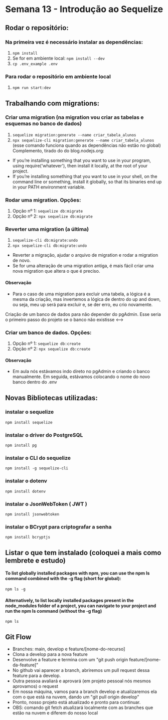 # Semana 13 - Introdução ao Sequelize

## Rodar o repositório:

### Na primeira vez é necessário instalar as dependências:
1. `npm install`
2. Se for em ambiente local: `npm install --dev`
3. `cp .env_example .env`

### Para rodar o repositório em ambiente local
1. `npm run start:dev`

## Trabalhando com migrations:

### Criar uma migration (na migration vou criar as tabelas e esquemas no banco de dados)
1. `sequelize migration:generate --name criar_tabela_alunos`
2. `npx sequelize-cli migration:generate --name criar_tabela_alunos` (esse comando funciona quando as dependências não estão no global)
Complemento, tirado do do blog.nodejs.org:

- If you’re installing something that you want to use in your program, using require('whatever'), then install it locally, at the root of your project.
- If you’re installing something that you want to use in your shell, on the command line or something, install it globally, so that its binaries end up in your PATH environment variable.

### Rodar uma migration. Opções:
1. Opção nº 1: `sequelize db:migrate`
2. Opção nº 2: `npx sequelize db:migrate`

### Reverter uma migration (a última)
1. `sequelize-cli db:migrate:undo`
2. `npx sequelize-cli db:migrate:undo`
- Reverter a migração, ajudar o arquivo de migration e rodar a migration de novo.
- Se for uma alteração de uma migration antiga, é mais fácil criar uma nova migration que altera o que é preciso.

#### Observação
- Para o caso de uma migration para excluir uma tabela, a lógica é a mesma da criação, mas invertemos a lógica de dentro do
up and down, ou seja, meu up será para excluir e, se der erro, eu crio novamente.

<!--> Criação de um banco de dados para não depender do pgAdmin. Esse seria o primeiro passo do projeto se o banco não existisse <-->
### Criar um banco de dados. Opções:
1. Opção nº 1: `sequelize db:create`
2. Opção nº 2: `npx sequelize db:create`

#### Observação
- Em aula nós estávamos indo direto no pgAdmin e criando o banco manualmente. Em seguida, estávamos colocando o nome do novo banco dentro do .env

## Novas Bibliotecas utilizadas:

### instalar o sequelize
`npm install sequelize` 
### instalar o driver do PostgreSQL
`npm install pg` 
### instalar o CLI do sequelize
`npm install -g sequelize-cli` 
### instalar o dotenv
`npm install dotenv`
### instalar o JsonWebToken ( JWT )
`npm install jsonwebtoken`
### instalar o BCrypt para criptografar a senha
`npm install bcryptjs`

## Listar o que tem instalado (coloquei a mais como lembrete e estudo)
#### To list globally installed packages with npm, you can use the npm ls command combined with the -g flag (short for global):
`npm ls -g`
#### Alternatively, to list locally installed packages present in the node_modules folder of a project, you can navigate to your project and run the npm ls command (without the -g flag)
`npm ls`

## Git Flow
- Branches: main, develop e feature/[nome-do-recurso]
- Clona a develop para a nova feature
- Desenvolve a feature e termina com um "git push origin feature/[nome-da-feature]"
- No github vai aparecer a branch, abriremos um pull request dessa feature para a develop.
- Outra pessoa avaliará e aprovará (em projeto pessoal nós mesmos aprovamos) o request
- Em nossa máquina, vamos para a branch develop e atualizaremos ela com o que está na nuvem, dando um "git pull origin develop"
- Pronto, nosso projeto está atualizado e pronto para continuar.
- OBS: comando git fetch atualizará localmente com as branches que estão na nuvem e diferem do nosso local